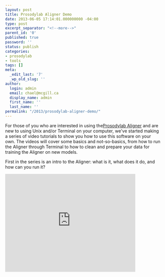 ```yaml
---
layout: post
title: Prosodylab Aligner Demo
date: 2013-06-05 17:14:01.000000000 -04:00
type: post
excerpt_separator: "<!--more-->"
parent_id: '0'
published: true
password: ''
status: publish
categories:
- prosodylab
- tools
tags: []
meta:
  _edit_last: '7'
  _wp_old_slug: ''
author:
  login: admin
  email: chael@mcgill.ca
  display_name: admin
  first_name: ''
  last_name: ''
permalink: "/2013/prosodylab-aligner-demo/"
---
```

For those of you who are interested in using the[Prosodylab Aligner](http://prosodylab.org/tools/aligner/) and are new to using Unix and/or Terminal on your computer, we've started making a series of video tutorials to show you how to use this software on your own. The videos will cover some basics and not-so-basics, from how to run the Aligner through Terminal to how to clean and prepare your data for training the Aligner on new models.

First in the series is an intro to the Aligner: what is it, what does it do, and how can you run it?

<iframe width="420" height="315" src="http://www.youtube.com/embed/yjAQfPWYKN4" frameborder="0" allowfullscreen></iframe>

